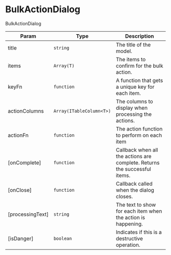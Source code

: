 # BulkActionDialog

BulkActionDialog

| Param            | Type                     | Description                                                               |
| ---------------- | ------------------------ | ------------------------------------------------------------------------- |
| title            | `string`                 | The title of the model.                                                   |
| items            | `Array(T)`               | The items to confirm for the bulk action.                                 |
| keyFn            | `function`               | A function that gets a unique key for each item.                          |
| actionColumns    | `Array(ITableColumn<T>)` | The columns to display when processing the actions.                       |
| actionFn         | `function`               | The action function to perform on each item                               |
| [onComplete]     | `function`               | Callback when all the actions are complete. Returns the successful items. |
| [onClose]        | `function`               | Callback called when the dialog closes.                                   |
| [processingText] | `string`                 | The text to show for each item when the action is happening.              |
| [isDanger]       | `boolean`                | Indicates if this is a destructive operation.                             |
